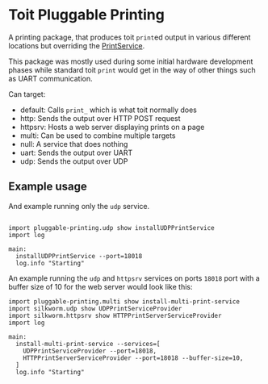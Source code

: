 # Toit Pluggable Printing

A printing package, that produces toit `print`ed output in various different locations but overriding the [PrintService](https://libs.toit.io/system/api/print/class-PrintService).

This package was mostly used during some initial hardware development phases while standard toit `print` would get in the way of other things such as UART communication.

Can target:
 - default: Calls `print_` which is what toit normally does
 - http: Sends the output over HTTP POST request
 - httpsrv: Hosts a web server displaying prints on a page
 - multi: Can be used to combine multiple targets
 - null: A service that does nothing
 - uart: Sends the output over UART
 - udp: Sends the output over UDP

## Example usage

And example running only the `udp` service.

```toit

import pluggable-printing.udp show installUDPPrintService
import log

main:
  installUDPPrintService --port=18018
  log.info "Starting"
```

An example running the `udp` and `httpsrv` services on ports `18018` port with a buffer size of 10 for the web server would look like this:

```toit
import pluggable-printing.multi show install-multi-print-service
import silkworm.udp show UDPPrintServiceProvider
import silkworm.httpsrv show HTTPPrintServerServiceProvider
import log

main:
  install-multi-print-service --services=[
    UDPPrintServiceProvider --port=18018,
    HTTPPrintServerServiceProvider --port=18018 --buffer-size=10,
  ]
  log.info "Starting"
```